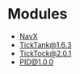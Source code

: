 # Modules

* [NavX](http://www.pdocs.kauailabs.com/navx-mxp/software/)
* [TickTank@1.6.3](https://github.com/team236/TickTank)
* [TickTock@2.0.1](https://github.com/team236/TickTock)
* [PID@1.0.0](https://github.com/team236/PID)
